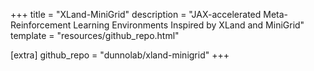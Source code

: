 +++
title = "XLand-MiniGrid"
description = "JAX-accelerated Meta-Reinforcement Learning Environments Inspired by XLand and MiniGrid"
template = "resources/github_repo.html"

[extra]
github_repo = "dunnolab/xland-minigrid"
+++